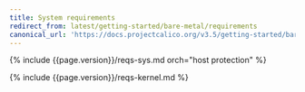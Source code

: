 ```yaml
---
title: System requirements
redirect_from: latest/getting-started/bare-metal/requirements
canonical_url: 'https://docs.projectcalico.org/v3.5/getting-started/bare-metal/requirements'
---
```


{% include {{page.version}}/reqs-sys.md orch="host protection" %}

{% include {{page.version}}/reqs-kernel.md %}